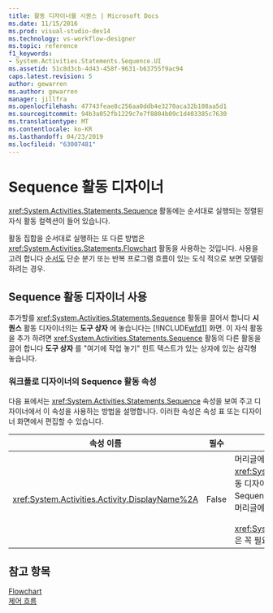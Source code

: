 ```yaml
---
title: 활동 디자이너를 시퀀스 | Microsoft Docs
ms.date: 11/15/2016
ms.prod: visual-studio-dev14
ms.technology: vs-workflow-designer
ms.topic: reference
f1_keywords:
- System.Activities.Statements.Sequence.UI
ms.assetid: 51c8d3cb-4d43-458f-9631-b63755f9ac94
caps.latest.revision: 5
author: gewarren
ms.author: gewarren
manager: jillfra
ms.openlocfilehash: 47743feae8c256aa0ddb4e3270aca32b108aa5d1
ms.sourcegitcommit: 94b3a052fb1229c7e7f8804b09c1d403385c7630
ms.translationtype: MT
ms.contentlocale: ko-KR
ms.lasthandoff: 04/23/2019
ms.locfileid: "63007481"
---
```

# <a name="sequence-activity-designer"></a>Sequence 활동 디자이너
<xref:System.Activities.Statements.Sequence> 활동에는 순서대로 실행되는 정렬된 자식 활동 컬렉션이 들어 있습니다.  
  
 활동 집합을 순서대로 실행하는 또 다른 방법은 <xref:System.Activities.Statements.Flowchart> 활동을 사용하는 것입니다. 사용을 고려 합니다 [순서도](../workflow-designer/flowchart-activity-designer.md) 단순 분기 또는 반복 프로그램 흐름이 있는 도식 적으로 보면 모델링 하려는 경우.  
  
## <a name="using-the-sequence-activity-designer"></a>Sequence 활동 디자이너 사용  
 추가할를 <xref:System.Activities.Statements.Sequence> 활동을 끌어서 합니다 **시퀀스** 활동 디자이너의는 **도구 상자** 에 놓습니다는 [!INCLUDE[wfd1](../includes/wfd1-md.md)] 화면. 이 자식 활동을 추가 하려면 <xref:System.Activities.Statements.Sequence> 활동의 다른 활동을 끌어 합니다 **도구 상자** 를 "여기에 작업 놓기" 힌트 텍스트가 있는 상자에 있는 삼각형 놓습니다.  
  
### <a name="sequence-activity-properties-in-the-workflow-designer"></a>워크플로 디자이너의 Sequence 활동 속성  
 다음 표에서는 <xref:System.Activities.Statements.Sequence> 속성을 보여 주고 디자이너에서 이 속성을 사용하는 방법을 설명합니다. 이러한 속성은 속성 표 또는 디자이너 화면에서 편집할 수 있습니다.  
  
|속성 이름|필수|사용|  
|-------------------|--------------|-----------|  
|<xref:System.Activities.Activity.DisplayName%2A>|False|머리글에 <xref:System.Activities.Statements.Sequence> 활동 디자이너의 이름을 지정합니다. 기본값은 Sequence입니다. 속성 표에서 또는 활동 디자이너의 머리글에서 직접 값을 편집할 수 있습니다.<br /><br /> <xref:System.Activities.Activity.DisplayName%2A>은 꼭 필요하지 않더라도 사용하는 것이 좋습니다.|  
  
## <a name="see-also"></a>참고 항목  
 [Flowchart](../workflow-designer/flowchart-activity-designer.md)   
 [제어 흐름](../workflow-designer/control-flow-activity-designers.md)